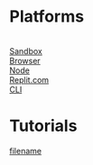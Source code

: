 # Platforms

<a class="box" href="#/guides/runner.md"><br>Sandbox</a>
<a class="box" href="#/guides/browser.md"><br>Browser</a>
<a class="box" href="#/guides/node.md"><br>Node</a>
<a class="box" href="#/guides/replit.md"><br>Replit.com</a>
<a class="box" href="#/guides/cli.md"><br>CLI</a>

# Tutorials

[filename](GUIDES.md ':include')

<!-- [filename](MOREGUIDES.md ':include') -->

<!--a class="box box-light" href="#/guides/desktop.md">Build a Desktop App</a-->